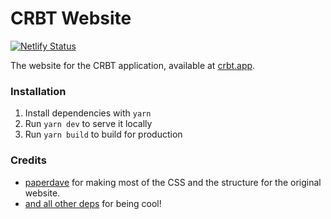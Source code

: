 # CRBT Website

[![Netlify Status](https://api.netlify.com/api/v1/badges/89d0a765-1a3c-460c-aed1-8638426e7e54/deploy-status)](https://app.netlify.com/sites/crbt/deploys)

The website for the CRBT application, available at [crbt.app](https://crbt.app).

### Installation

1. Install dependencies with `yarn`
2. Run `yarn dev` to serve it locally
3. Run `yarn build` to build for production

### Credits

- [paperdave](https://github.com/paperdave) for making most of the CSS and the structure for the original website.
- [and all other deps](/CREDITS.md) for being cool!
